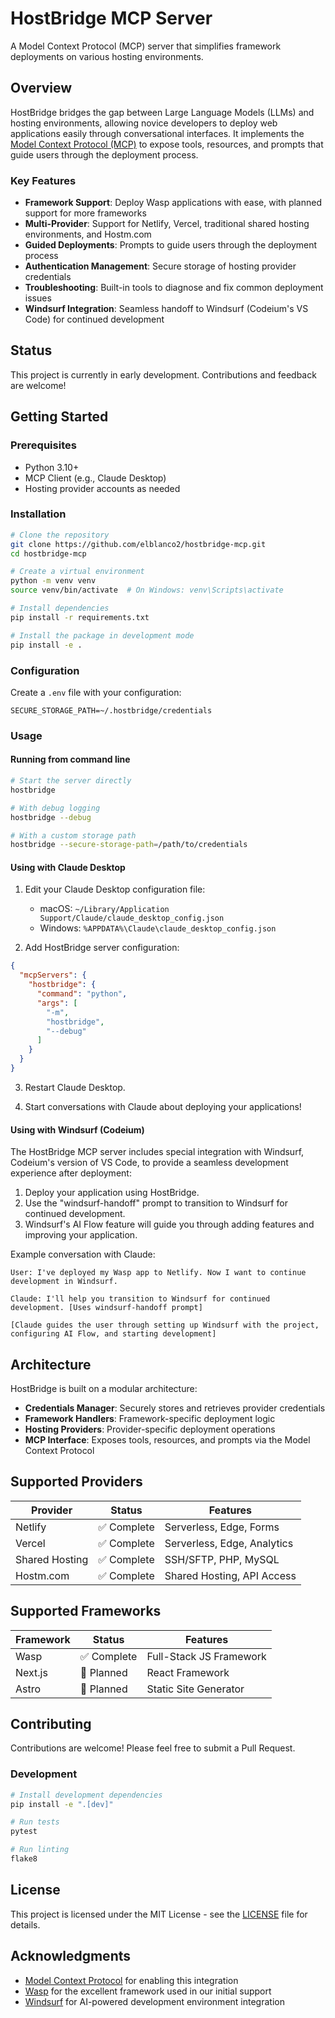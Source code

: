 # HostBridge MCP Server

A Model Context Protocol (MCP) server that simplifies framework deployments on various hosting environments.

## Overview

HostBridge bridges the gap between Large Language Models (LLMs) and hosting environments, allowing novice developers to deploy web applications easily through conversational interfaces. It implements the [Model Context Protocol (MCP)](https://modelcontextprotocol.io/) to expose tools, resources, and prompts that guide users through the deployment process.

### Key Features

- **Framework Support**: Deploy Wasp applications with ease, with planned support for more frameworks
- **Multi-Provider**: Support for Netlify, Vercel, traditional shared hosting environments, and Hostm.com
- **Guided Deployments**: Prompts to guide users through the deployment process
- **Authentication Management**: Secure storage of hosting provider credentials
- **Troubleshooting**: Built-in tools to diagnose and fix common deployment issues
- **Windsurf Integration**: Seamless handoff to Windsurf (Codeium's VS Code) for continued development

## Status

This project is currently in early development. Contributions and feedback are welcome!

## Getting Started

### Prerequisites

- Python 3.10+
- MCP Client (e.g., Claude Desktop)
- Hosting provider accounts as needed

### Installation

```bash
# Clone the repository
git clone https://github.com/elblanco2/hostbridge-mcp.git
cd hostbridge-mcp

# Create a virtual environment
python -m venv venv
source venv/bin/activate  # On Windows: venv\Scripts\activate

# Install dependencies
pip install -r requirements.txt

# Install the package in development mode
pip install -e .
```

### Configuration

Create a `.env` file with your configuration:

```
SECURE_STORAGE_PATH=~/.hostbridge/credentials
```

### Usage

#### Running from command line

```bash
# Start the server directly
hostbridge

# With debug logging
hostbridge --debug

# With a custom storage path
hostbridge --secure-storage-path=/path/to/credentials
```

#### Using with Claude Desktop

1. Edit your Claude Desktop configuration file:
   - macOS: `~/Library/Application Support/Claude/claude_desktop_config.json`
   - Windows: `%APPDATA%\Claude\claude_desktop_config.json`

2. Add HostBridge server configuration:

```json
{
  "mcpServers": {
    "hostbridge": {
      "command": "python",
      "args": [
        "-m",
        "hostbridge",
        "--debug"
      ]
    }
  }
}
```

3. Restart Claude Desktop.

4. Start conversations with Claude about deploying your applications!

#### Using with Windsurf (Codeium)

The HostBridge MCP server includes special integration with Windsurf, Codeium's version of VS Code, to provide a seamless development experience after deployment:

1. Deploy your application using HostBridge.
2. Use the "windsurf-handoff" prompt to transition to Windsurf for continued development.
3. Windsurf's AI Flow feature will guide you through adding features and improving your application.

Example conversation with Claude:

```
User: I've deployed my Wasp app to Netlify. Now I want to continue development in Windsurf.

Claude: I'll help you transition to Windsurf for continued development. [Uses windsurf-handoff prompt]

[Claude guides the user through setting up Windsurf with the project, configuring AI Flow, and starting development]
```

## Architecture

HostBridge is built on a modular architecture:

- **Credentials Manager**: Securely stores and retrieves provider credentials
- **Framework Handlers**: Framework-specific deployment logic
- **Hosting Providers**: Provider-specific deployment operations
- **MCP Interface**: Exposes tools, resources, and prompts via the Model Context Protocol

## Supported Providers

| Provider | Status | Features |
|----------|--------|----------|
| Netlify | ✅ Complete | Serverless, Edge, Forms |
| Vercel | ✅ Complete | Serverless, Edge, Analytics |
| Shared Hosting | ✅ Complete | SSH/SFTP, PHP, MySQL |
| Hostm.com | ✅ Complete | Shared Hosting, API Access |

## Supported Frameworks

| Framework | Status | Features |
|-----------|--------|----------|
| Wasp | ✅ Complete | Full-Stack JS Framework |
| Next.js | 🚧 Planned | React Framework |
| Astro | 🚧 Planned | Static Site Generator |

## Contributing

Contributions are welcome! Please feel free to submit a Pull Request.

### Development

```bash
# Install development dependencies
pip install -e ".[dev]"

# Run tests
pytest

# Run linting
flake8
```

## License

This project is licensed under the MIT License - see the [LICENSE](LICENSE) file for details.

## Acknowledgments

- [Model Context Protocol](https://modelcontextprotocol.io/) for enabling this integration
- [Wasp](https://wasp-lang.dev/) for the excellent framework used in our initial support
- [Windsurf](https://codeium.com/windsurf) for AI-powered development environment integration
